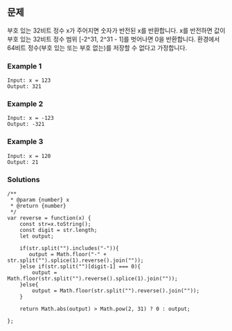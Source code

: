 ## 문제

부호 있는 32비트 정수 x가 주어지면 숫자가 반전된 x를 반환합니다. 
x를 반전하면 값이 부호 있는 32비트 정수 범위 [-2^31, 2^31 - 1]를 벗어나면 0을 반환합니다.
환경에서 64비트 정수(부호 있는 또는 부호 없는)를 저장할 수 없다고 가정합니다.

### Example 1
```
Input: x = 123
Output: 321
```

### Example 2
```
Input: x = -123
Output: -321
```

### Example 3
```
Input: x = 120
Output: 21
```

### Solutions
```
/**
 * @param {number} x
 * @return {number}
 */
var reverse = function(x) {
    const str=x.toString();
    const digit = str.length;
    let output;

    if(str.split("").includes("-")){
       output = Math.floor("-" + str.split("").splice(1).reverse().join(""));
    }else if(str.split("")[digit-1] === 0){
        output = Math.floor(str.split("").reverse().splice(1).join(""));
    }else{
        output = Math.floor(str.split("").reverse().join(""));
    }
    
    return Math.abs(output) > Math.pow(2, 31) ? 0 : output;

};
```
